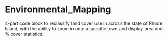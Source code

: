 # Environmental_Mapping
4-part code block to reclassify land cover use in across the state of Rhode Island, with the ability to zoom in onto a specific town and display area and % cover statistics. 
